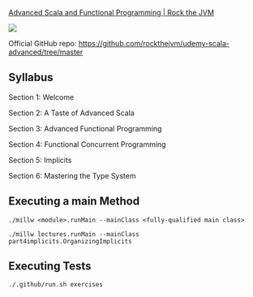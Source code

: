 [Advanced Scala and Functional Programming | Rock the JVM](https://www.udemy.com/course/advanced-scala)

[![](https://github.com/asarkar/udemy-advanced-scala/workflows/CI/badge.svg)](https://github.com/asarkar/udemy-advanced-scala/actions)

Official GitHub repo: https://github.com/rockthejvm/udemy-scala-advanced/tree/master

## Syllabus

Section 1: Welcome

Section 2: A Taste of Advanced Scala

Section 3: Advanced Functional Programming

Section 4: Functional Concurrent Programming

Section 5: Implicits

Section 6: Mastering the Type System

## Executing a main Method
```
./millw <module>.runMain --mainClass <fully-qualified main class>

./millw lectures.runMain --mainClass part4implicits.OrganizingImplicits 
```

## Executing Tests
```
./.github/run.sh exercises
```